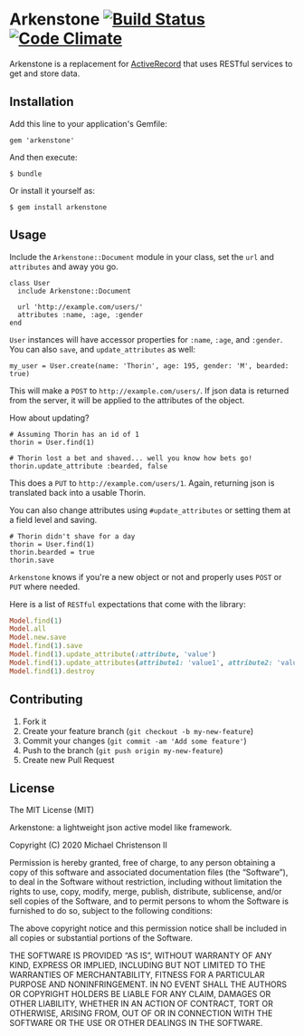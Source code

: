 # Arkenstone [![Build Status](https://travis-ci.org/RevSpringPhoenix/arkenstone.png?branch=master)](https://travis-ci.org/RevSpringPhoenix/arkenstone) [![Code Climate](https://codeclimate.com/github/RevSpringPhoenix/arkenstone.png)](https://codeclimate.com/github/RevSpringPhoenix/arkenstone)

Arkenstone is a replacement for [ActiveRecord](http://api.rubyonrails.org/classes/ActiveRecord/Base.html) that uses RESTful services to get and store data.

## Installation

Add this line to your application's Gemfile:

    gem 'arkenstone'

And then execute:

    $ bundle

Or install it yourself as:

    $ gem install arkenstone

## Usage

Include the `Arkenstone::Document` module in your class, set the `url` and `attributes` and away you go.

    class User
      include Arkenstone::Document

      url 'http://example.com/users/'
      attributes :name, :age, :gender
    end

`User` instances will have accessor properties for `:name`, `:age`, and `:gender`. You can also `save`, and `update_attributes` as well:

    my_user = User.create(name: 'Thorin', age: 195, gender: 'M', bearded: true)

This will make a `POST` to `http://example.com/users/`. If json data is returned from the server, it will be applied to the attributes of the object.

How about updating?

    # Assuming Thorin has an id of 1
    thorin = User.find(1)

    # Thorin lost a bet and shaved... well you know how bets go!
    thorin.update_attribute :bearded, false

This does a `PUT` to `http://example.com/users/1`. Again, returning json is translated back into a usable Thorin.

You can also change attributes using `#update_attributes` or setting them at a field level and saving.

    # Thorin didn't shave for a day
    thorin = User.find(1)
    thorin.bearded = true
    thorin.save

`Arkenstone` knows if you're a new object or not and properly uses `POST` or `PUT` where needed.

Here is a list of `RESTful` expectations that come with the library:

```ruby
Model.find(1)                                                               # => GET http://example.com/1
Model.all                                                                   # => GET http://example.com
Model.new.save                                                              # => POST http://example.com
Model.find(1).save                                                          # => PUT http://example.com/1
Model.find(1).update_attribute(:attribute, 'value')                         # => PUT http://example.com/1
Model.find(1).update_attributes(attribute1: 'value1', attribute2: 'value2') # => PUT http://example.com/1
Model.find(1).destroy                                                       # => DELETE http://example.com/1
```

## Contributing

1. Fork it
2. Create your feature branch (`git checkout -b my-new-feature`)
3. Commit your changes (`git commit -am 'Add some feature'`)
4. Push to the branch (`git push origin my-new-feature`)
5. Create new Pull Request

## License

The MIT License (MIT)

Arkenstone: a lightweight json active model like framework.

Copyright (C) 2020 Michael Christenson II

Permission is hereby granted, free of charge, to any person obtaining a copy of this software and associated documentation files (the “Software”), to deal in the Software without restriction, including without limitation the rights to use, copy, modify, merge, publish, distribute, sublicense, and/or sell copies of the Software, and to permit persons to whom the Software is furnished to do so, subject to the following conditions:

The above copyright notice and this permission notice shall be included in all copies or substantial portions of the Software.

THE SOFTWARE IS PROVIDED “AS IS”, WITHOUT WARRANTY OF ANY KIND, EXPRESS OR IMPLIED, INCLUDING BUT NOT LIMITED TO THE WARRANTIES OF MERCHANTABILITY, FITNESS FOR A PARTICULAR PURPOSE AND NONINFRINGEMENT. IN NO EVENT SHALL THE AUTHORS OR COPYRIGHT HOLDERS BE LIABLE FOR ANY CLAIM, DAMAGES OR OTHER LIABILITY, WHETHER IN AN ACTION OF CONTRACT, TORT OR OTHERWISE, ARISING FROM, OUT OF OR IN CONNECTION WITH THE SOFTWARE OR THE USE OR OTHER DEALINGS IN THE SOFTWARE.
